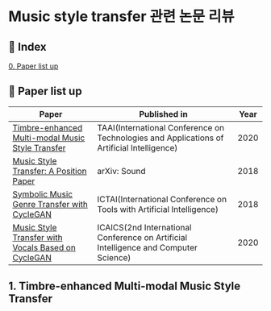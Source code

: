 # Music style transfer 관련 논문 리뷰

## 📌 Index
[0. Paper list up](#📃-Paper-list-up)



## 📃 Paper list up
|Paper|Published in|Year|
|------|---|--|
|[Timbre-enhanced Multi-modal Music Style Transfer](https://arxiv.org/pdf/1811.12214.pdf)|TAAI(International Conference on Technologies and Applications of Artificial Intelligence)|2020|
|[Music Style Transfer: A Position Paper](https://arxiv.org/pdf/1803.06841.pdf)|arXiv: Sound|2018|
|[Symbolic Music Genre Transfer with CycleGAN](https://arxiv.org/pdf/1809.07575.pdf)|ICTAI(International Conference on Tools with Artificial Intelligence)|2018|
|[Music Style Transfer with Vocals Based on CycleGAN](https://iopscience.iop.org/article/10.1088/1742-6596/1631/1/012039)|ICAICS(2nd International Conference on Artificial Intelligence and Computer Science)|2020|


## 1. Timbre-enhanced Multi-modal Music Style Transfer
> 
